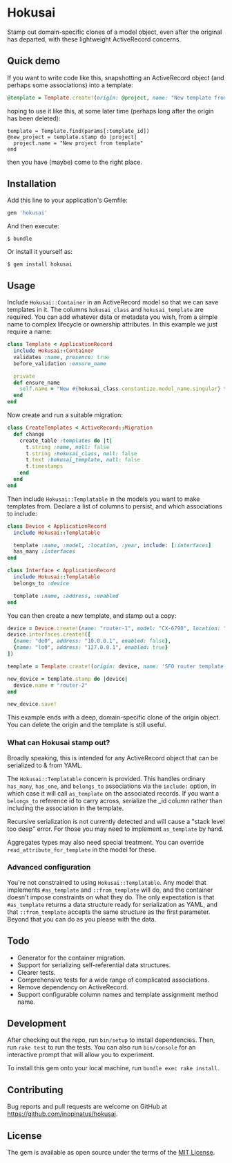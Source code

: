 # Hokusai

Stamp out domain-specific clones of a model object, even after the original has departed, with these lightweight ActiveRecord concerns.

## Quick demo

If you want to write code like this, snapshotting an ActiveRecord object (and perhaps some associations) into a template:

```ruby
@template = Template.create!(origin: @project, name: "New template from project")
```

hoping to use it like this, at some later time (perhaps long after the origin has been deleted):

```
template = Template.find(params[:template_id])
@new_project = template.stamp do |project|
  project.name = "New project from template"
end
```

then you have (maybe) come to the right place.

## Installation

Add this line to your application's Gemfile:

```ruby
gem 'hokusai'
```

And then execute:

    $ bundle

Or install it yourself as:

    $ gem install hokusai

## Usage

Include `Hokusai::Container` in an ActiveRecord model so that we can save templates in it. The columns `hokusai_class` and `hokusai_template` are required. You can add whatever data or metadata you wish, from a simple name to complex lifecycle or ownership attributes. In this example we just require a name:

```ruby
class Template < ApplicationRecord
  include Hokusai::Container
  validates :name, presence: true
  before_validation :ensure_name

  private
  def ensure_name
    self.name = "New #{hokusai_class.constantize.model_name.singular} template"
  end
end
```

Now create and run a suitable migration:

```ruby
class CreateTemplates < ActiveRecord::Migration
  def change
    create_table :templates do |t|
      t.string :name, null: false
      t.string :hokusai_class, null: false
      t.text :hokusai_template, null: false
      t.timestamps
    end
  end
end
```

Then include `Hokusai::Templatable` in the models you want to make templates from. Declare a list of columns to persist, and which associations to include:

```ruby
class Device < ApplicationRecord
  include Hokusai::Templatable

  template :name, :model, :location, :year, include: [:interfaces]
  has_many :interfaces
end

class Interface < ApplicationRecord
  include Hokusai::Templatable
  belongs_to :device

  template :name, :address, :enabled
end
```

You can then create a new template, and stamp out a copy:

```ruby
device = Device.create!(name: "router-1", model: "CX-6790", location: "SFO", year: 2017)
device.interfaces.create!([
  {name: "de0", address: "10.0.0.1", enabled: false},
  {name: "lo0", address: "127.0.0.1", enabled: true}
])

template = Template.create!(origin: device, name: 'SFO router template')

new_device = template.stamp do |device|
  device.name = "router-2"
end

new_device.save!
```

This example ends with a deep, domain-specific clone of the origin object. You can delete the origin and the template is still useful.

### What can Hokusai stamp out?

Broadly speaking, this is intended for any ActiveRecord object that can be serialized to & from YAML.

The `Hokusai::Templatable` concern is provided. This handles ordinary `has_many`, `has_one`, and `belongs_to` associations via the `include:` option, in which case it will call `as_template` on the associated records.  If you want a `belongs_to` reference id to carry across, serialize the _id column rather than including the association in the template.

Recursive serialization is not currently detected and will cause a "stack level too deep" error. For those you may need to implement `as_template` by hand.

Aggregates types may also need special treatment.  You can override `read_attribute_for_template` in the model for these.

### Advanced configuration

You're not constrained to using `Hokusai::Templatable`.  Any model that implements `#as_template` and `::from_template` will do, and the container doesn't impose constraints on what they do.  The only expectation is that `#as_template` returns a data structure ready for serialization as YAML, and that `::from_template` accepts the same structure as the first parameter.  Beyond that you can do as you please with the data.

## Todo

* Generator for the container migration.
* Support for serializing self-referential data structures.
* Clearer tests.
* Comprehensive tests for a wide range of complicated associations.
* Remove dependency on ActiveRecord.
* Support configurable column names and template assignment method name.

## Development

After checking out the repo, run `bin/setup` to install dependencies. Then, run `rake test` to run the tests. You can also run `bin/console` for an interactive prompt that will allow you to experiment.

To install this gem onto your local machine, run `bundle exec rake install`.

## Contributing

Bug reports and pull requests are welcome on GitHub at https://github.com/inopinatus/hokusai.


## License

The gem is available as open source under the terms of the [MIT License](http://opensource.org/licenses/MIT).

